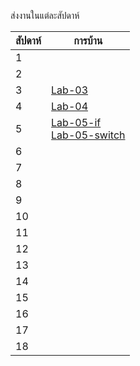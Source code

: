 ส่งงานในแต่ละสัปดาห์

สัปดาห์ | การบ้าน 
--- | --- 
1|
2|
3|[Lab-03](https://github.com/ADSADAWUT/ENGCC304/blob/main/Lab-03)
4|[Lab-04](https://github.com/ADSADAWUT/ENGCC304/blob/main/Lap-04)
5|[Lab-05-if](https://github.com/ADSADAWUT/ENGCC304/blob/main/Lap-05)<br />[Lab-05-switch](https://github.com/ADSADAWUT/ENGCC304/blob/main/Lap-05-switch)
6|
7|
8|
9|
10|
11|
12|
13|
14|
15|
16|
17|
18|
